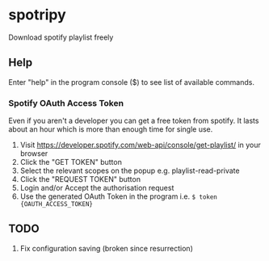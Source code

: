 # spotripy

Download spotify playlist freely

## Help

Enter "help" in the program console (\$) to see list of available commands.

### Spotify OAuth Access Token

Even if you aren't a developer you can get a free token from spotify.
It lasts about an hour which is more than enough time for single use.

1. Visit https://developer.spotify.com/web-api/console/get-playlist/ in your browser
2. Click the "GET TOKEN" button
3. Select the relevant scopes on the popup e.g. playlist-read-private
4. Click the "REQUEST TOKEN" button
5. Login and/or Accept the authorisation request
6. Use the generated OAuth Token in the program i.e. `$ token {OAUTH_ACCESS_TOKEN}`

## TODO

1. Fix configuration saving (broken since resurrection)
